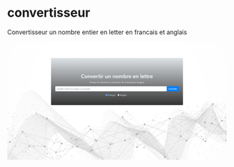 # convertisseur
 Convertisseur un nombre entier en letter en francais et anglais
 
 ![preview login ](/preview.PNG "Presentation page")